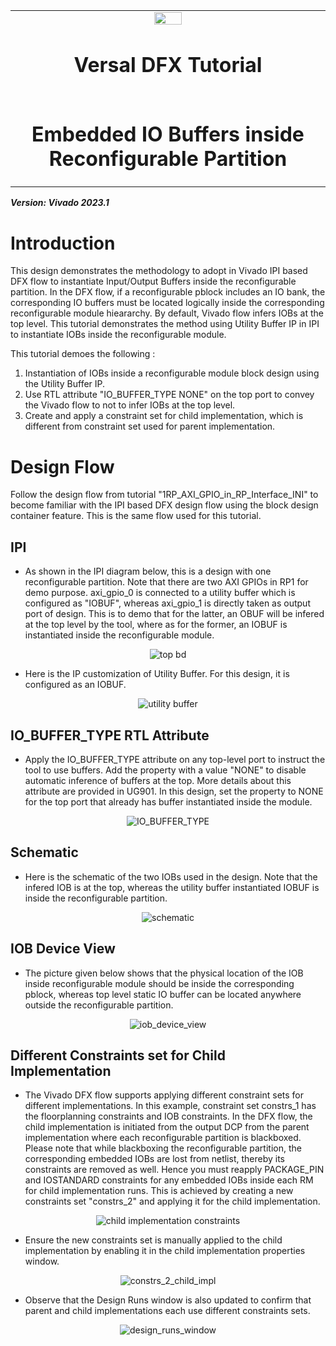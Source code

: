 ﻿<table>
 <tr>
   <td align="center"><img src="https://github.com/Xilinx/Image-Collateral/blob/main/xilinx-logo.png?raw=true" width="30%"/><h1>Versal DFX Tutorial</h1>
   </td>
 </tr>
 <tr>
 <td align="center"><h1>Embedded IO Buffers inside Reconfigurable Partition</h1>
 </td>
 </tr>
</table>
<b><i>Version: Vivado 2023.1</b></i><p>

# Introduction

This design demonstrates the methodology to adopt in Vivado IPI based DFX flow to instantiate Input/Output Buffers inside the reconfigurable partition. In the DFX flow, if a reconfigurable pblock includes an IO bank, the corresponding IO buffers must be located logically inside the corresponding reconfigurable module hieararchy. By default, Vivado flow infers IOBs at the top level. This tutorial demonstrates the method using Utility Buffer IP in IPI to instantiate IOBs inside the reconfigurable module.  

This tutorial demoes the following :
1. Instantiation of IOBs inside a reconfigurable module block design using the Utility Buffer IP.
2. Use RTL attribute "IO_BUFFER_TYPE NONE" on the top port to convey the Vivado flow to not to infer IOBs at the top level.
3. Create and apply a constraint set for child implementation, which is different from constraint set used for parent implementation.

# Design Flow

Follow the design flow from tutorial "1RP_AXI_GPIO_in_RP_Interface_INI" to become familiar with the IPI based DFX design flow using the block design container feature. This is the same flow used for this tutorial. 

## IPI

- As shown in the IPI diagram below, this is a design with one reconfigurable partition. Note that there are two AXI GPIOs in RP1 for demo purpose. axi_gpio_0 is connected to a utility buffer which is configured as "IOBUF", whereas axi_gpio_1 is directly taken as output port of design. This is to demo that for the latter, an OBUF will be infered at the top level by the tool, where as for the former, an IOBUF is instantiated inside the reconfigurable module. 

<p align="center">
  <img src="./images/top_bd.png?raw=true" alt="top bd"/>
</p>

- Here is the IP customization of Utility Buffer. For this design, it is configured as an IOBUF. 

<p align="center">
  <img src="./images/utility_buffer.png?raw=true" alt="utility buffer"/>
</p>


## IO_BUFFER_TYPE RTL Attribute
- Apply the IO_BUFFER_TYPE attribute on any top-level port to instruct the tool to use buffers. Add the property with a value "NONE" to disable automatic inference of buffers at the top. More details about this attribute are provided in UG901. In this design, set the property to NONE for the top port that already has buffer instantiated inside the module.

<p align="center">
  <img src="./images/IO_BUFFER_TYPE.png?raw=true" alt="IO_BUFFER_TYPE"/>
</p>


## Schematic

- Here is the schematic of the two IOBs used in the design. Note that the infered IOB is at the top, whereas the utility buffer instantiated IOBUF is inside the reconfigurable partition. 
<p align="center">
  <img src="./images/schematic.png?raw=true" alt="schematic"/>
</p>

## IOB Device View
- The picture given below shows that the physical location of the IOB inside reconfigurable module should be inside the corresponding pblock, whereas top level static IO buffer can be located anywhere outside the reconfigurable partition. 

<p align="center">
  <img src="./images/iob_device_view.png?raw=true" alt="iob_device_view"/>
</p>

## Different Constraints set for Child Implementation

- The Vivado DFX flow supports applying different constraint sets for different implementations. In this example, constraint set constrs_1 has the floorplanning constraints and IOB constraints. In the DFX flow, the child implementation is initiated from the output DCP from the parent implementation where each reconfigurable partition is blackboxed. Please note that while blackboxing the reconfigurable partition, the corresponding embedded IOBs are lost from netlist, thereby its constraints are removed as well. Hence you must reapply PACKAGE_PIN and IOSTANDARD constraints for any embedded IOBs inside each RM for child implementation runs. This is achieved by creating a new constraints set "constrs_2" and applying it for the child implementation.  


<p align="center">
  <img src="./images/child_impl_constraints.png?raw=true" alt="child implementation constraints"/>
</p>

- Ensure the new constraints set is manually applied to the child implementation by enabling it in the child implementation properties window.

<p align="center">
  <img src="./images/constrs_2_child_impl.png?raw=true" alt="constrs_2_child_impl"/>
</p>

- Observe that the Design Runs window is also updated to confirm that parent and child implementations each use different constraints sets.

<p align="center">
  <img src="./images/design_runs_window.png?raw=true" alt="design_runs_window"/>
</p>
